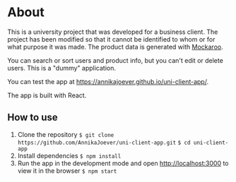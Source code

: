 # About

This is a university project that was developed for a business client. The project has been modified so that it cannot be identified to whom or for what purpose it was made. The product data is generated with [Mockaroo](https://www.mockaroo.com/).

You can search or sort users and product info, but you can't edit or delete users. This is a "dummy" application.

You can test the app at https://annikajoever.github.io/uni-client-app/.

The app is built with React.

## How to use

1. Clone the repository
`$ git clone https://github.com/AnnikaJoever/uni-client-app.git`
`$ cd uni-client-app`
2. Install dependencies
`$ npm install`
3. Run the app in the development mode and open [http://localhost:3000](http://localhost:3000) to view it in the browser
`$ npm start`